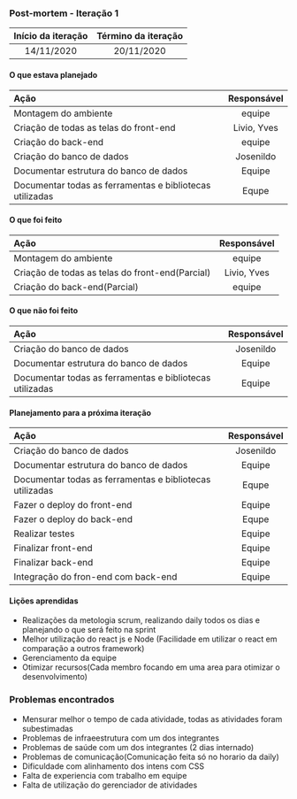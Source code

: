 ### Post-mortem - Iteração 1

|Início da iteração | Término da iteração|
|:-----------------:|:------------------:|
|    14/11/2020     |     20/11/2020	   |

#### O que estava planejado
|					Ação | Responsável|
|:-------------------------------------------|:----------:|
|Montagem do ambiente                        | equipe|
|Criação de todas as telas do front-end      | Livio, Yves|
|Criação do back-end                         |equipe |
|Criação do banco de dados                   | Josenildo|
|Documentar estrutura do banco de dados      | Equipe |
|Documentar todas as ferramentas e bibliotecas utilizadas| Equpe |

#### O que foi feito
|								Ação | Responsável |
|:-------------------------------------------------------------------|:-----------:|
|Montagem do ambiente                                                | equipe|
|Criação de todas as telas do front-end(Parcial)                      | Livio, Yves|
|Criação do back-end(Parcial)                                         |equipe |

#### O que não foi feito
|			Ação | Responsável|
|:---------------------------|:----------:|
|Criação do banco de dados                   | Josenildo|
|Documentar estrutura do banco de dados      | Equipe |
|Documentar todas as ferramentas e bibliotecas utilizadas| Equipe |

#### Planejamento para a próxima iteração
|			 Ação | Responsável   |
|:----------------------------|:-------------:|
|Criação do banco de dados                   | Josenildo|
|Documentar estrutura do banco de dados      | Equipe |
|Documentar todas as ferramentas e bibliotecas utilizadas| Equpe |
|Fazer o deploy do front-end | Equipe|
|Fazer o deploy do back-end | Equpe |
|Realizar testes | Equipe|
|Finalizar front-end |Equipe|
|Finalizar back-end |Equipe|
|Integração do fron-end com back-end|Equipe|



#### Lições aprendidas
- Realizações da metologia scrum, realizando daily todos os dias e planejando o que será feito na sprint 
- Melhor utilização do react js e Node (Facilidade em utilizar o react em comparação a outros framework)
- Gerenciamento da equipe
- Otimizar recursos(Cada membro focando em uma area para otimizar o desenvolvimento)

### Problemas encontrados
- Mensurar melhor o tempo de cada atividade, todas as atividades foram subestimadas
- Problemas de infraeestrutura com um dos integrantes
- Problemas de saúde com um dos integrantes (2 dias internado)
- Problemas de comunicação(Comunicação feita só no horario da daily)
- Dificuldade com alinhamento dos intens com CSS
- Falta de experiencia com trabalho em equipe
- Falta de utilização do gerenciador de atividades



